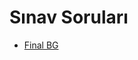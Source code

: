 # Sınav Soruları

<!--Index-->

- [Final BG](./S%C4%B1nav%20Sorular%C4%B1/Final%20BG.pdf)

<!--Index-->
